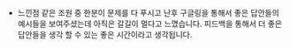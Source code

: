 * 느낀점
같은 조원 중 한분이 문제를 다 푸시고 난후 구글링을 통해서 
좋은 답안들의 예시들을 보여주셨는데 아직은 갈길이 멀다고 느꼈습니다.
피드백을 통해서 더 좋은 답안들을 생각 할 수 있는 좋은 시간이라고 생각됩니다.